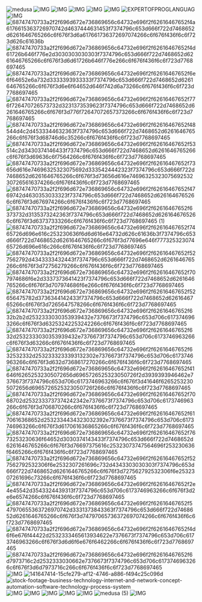 ![medusa](https://user-images.githubusercontent.com/20098740/191625560-cd2391bf-c607-436b-b360-e1d27aa0cd01.gif)
![IMG](https://i.imgur.com/tABin5L.gif)
![IMG](https://i.imgur.com/8F2cHV1.gif)
![IMG](https://i.imgur.com/gHkr4fl.gif)
![IMG](https://i.imgur.com/pLbyEpn.gif)
![IMG](https://i.imgur.com/xr38EtK.gif)
![EXPERTOFPROGLANGUAG](https://user-images.githubusercontent.com/20098740/178884429-03b26883-97b2-48e0-b384-9934460c9000.gif)
![IMG](https://i.imgur.com/tABin5L.gif)
![68747470733a2f2f696d672e736869656c64732e696f2f62616467652f4a6176615363726970742d4637444631453f7374796c653d666f722d7468652d6261646765266c6f676f3d6a617661736372697074266c6f676f436f6c6f723d626c61636b](https://user-images.githubusercontent.com/20098740/178867887-9471e0de-dde2-4f3a-a309-b88b1752d474.svg) ![68747470733a2f2f696d672e736869656c64732e696f2f62616467652f4d61726b646f776e2d3030303030303f7374796c653d666f722d7468652d6261646765266c6f676f3d6d61726b646f776e266c6f676f436f6c6f723d7768697465](https://user-images.githubusercontent.com/20098740/178879946-2cbbc514-0b31-4ca6-9bbd-66a0004a6157.svg)
![68747470733a2f2f696d672e736869656c64732e696f2f62616467652f6e6f64652e6a732d3333393933333f7374796c653d666f722d7468652d6261646765266c6f676f3d6e6f64652d646f742d6a73266c6f676f436f6c6f723d7768697465](https://user-images.githubusercontent.com/20098740/178880593-f078f0ff-299c-4146-87ab-1e476f94556a.svg) 
![68747470733a2f2f696d672e736869656c64732e696f2f62616467652f776f726470726573732d3231373539623f7374796c653d666f722d7468652d6261646765266c6f676f3d776f72647072657373266c6f676f436f6c6f723d7768697465](https://user-images.githubusercontent.com/20098740/178880714-323a11a9-b207-41fa-805d-6e973a9b9f67.svg)
![68747470733a2f2f696d672e736869656c64732e696f2f62616467652f48544d4c2d4533344632363f7374796c653d666f722d7468652d6261646765266c6f676f3d68746d6c35266c6f676f436f6c6f723d7768697465](https://user-images.githubusercontent.com/20098740/178881302-55e5d510-3106-4e15-aaed-d511d15e94dd.svg) 
![68747470733a2f2f696d672e736869656c64732e696f2f62616467652f53514c2d3430374146433f7374796c653d666f722d7468652d6261646765266c6f676f3d69636c6f7564266c6f676f436f6c6f723d7768697465](https://user-images.githubusercontent.com/20098740/178881409-e0d65603-f08d-4705-b8c9-dcd755f809e3.svg)
![68747470733a2f2f696d672e736869656c64732e696f2f62616467652f73656d616e74696325323075692d3335424442323f7374796c653d666f722d7468652d6261646765266c6f676f3d73656d616e74696325323075692532307265616374266c6f676f436f6c6f723d7768697465](https://user-images.githubusercontent.com/20098740/178881569-e7515c13-1553-454c-85d0-14e42c6eb74c.svg) 
![68747470733a2f2f696d672e736869656c64732e696f2f62616467652f4769742d4630353033323f7374796c653d666f722d7468652d6261646765266c6f676f3d676974266c6f676f436f6c6f723d7768697465](https://user-images.githubusercontent.com/20098740/178881694-f92a2d9a-8887-45e9-966c-1416e070dd16.svg)
![68747470733a2f2f696d672e736869656c64732e696f2f62616467652f6373732d3135373242363f7374796c653d666f722d7468652d6261646765266c6f676f3d63737333266c6f676f436f6c6f723d7768697465 (1)](https://user-images.githubusercontent.com/20098740/178881761-5df8b43b-c740-4c1f-ba57-c3062ab05769.svg)![68747470733a2f2f696d672e736869656c64732e696f2f62616467652f7465726d696e616c253230636f6d6d616e64732d626c61636b3f7374796c653d666f722d7468652d6261646765266c6f676f3d77696e646f77732532307465726d696e616c266c6f676f436f6c6f723d7768697465](https://user-images.githubusercontent.com/20098740/178881846-00adccb1-a5f5-48a4-bb9f-72938e47461a.svg)
![68747470733a2f2f696d672e736869656c64732e696f2f62616467652f527562792d4343333432443f7374796c653d666f722d7468652d6261646765266c6f676f3d72756279266c6f676f436f6c6f723d7768697465](https://user-images.githubusercontent.com/20098740/178882335-379f78b6-9740-4274-a7b8-09bafc056c75.svg)
![68747470733a2f2f696d672e736869656c64732e696f2f62616467652f707974686f6e2d3337373641423f7374796c653d666f722d7468652d6261646765266c6f676f3d707974686f6e266c6f676f436f6c6f723d7768697465](https://user-images.githubusercontent.com/20098740/178882354-10c154a9-0bff-43fa-b135-fd10bf0c4b74.svg)
![68747470733a2f2f696d672e736869656c64732e696f2f62616467652f52656475782d3736344142433f7374796c653d666f722d7468652d6261646765266c6f676f3d7265647578266c6f676f436f6c6f723d7768697465](https://user-images.githubusercontent.com/20098740/178882376-f253738f-b02d-4e2f-9ab9-42f74bbdbf6e.svg) 
![68747470733a2f2f696d672e736869656c64732e696f2f62616467652f632b2b2d2532333030353939432e7376673f7374796c653d706c6173746963266c6f676f3d63253242253242266c6f676f436f6c6f723d7768697465](https://user-images.githubusercontent.com/20098740/178889073-236b4e32-fd43-4e9e-a4af-fb95100926cb.svg)
![68747470733a2f2f696d672e736869656c64732e696f2f62616467652f632d2532333030353939432e7376673f7374796c653d706c6173746963266c6f676f3d63266c6f676f436f6c6f723d7768697465](https://user-images.githubusercontent.com/20098740/178889108-4fd928c9-8981-49b2-8e60-671ba10b2bdc.svg)![68747470733a2f2f696d672e736869656c64732e696f2f62616467652f632532332d2532333233393132302e7376673f7374796c653d706c6173746963266c6f676f3d632d7368617270266c6f676f436f6c6f723d7768697465](https://user-images.githubusercontent.com/20098740/178889506-61eac88d-607d-43d6-bbe6-c308a3630f34.svg)
![68747470733a2f2f696d672e736869656c64732e696f2f62616467652f41646f62652532305072656d6965726525323050726f2d3939393946462e7376673f7374796c653d706c6173746963266c6f676f3d41646f62652532305072656d6965726525323050726f266c6f676f436f6c6f723d7768697465](https://user-images.githubusercontent.com/20098740/178889408-cd03fadc-7042-4813-873b-18eb91a0eadc.svg)
![68747470733a2f2f696d672e736869656c64732e696f2f62616467652f7068702d2532333737374242342e7376673f7374796c653d706c6173746963266c6f676f3d706870266c6f676f436f6c6f723d7768697465](https://user-images.githubusercontent.com/20098740/178889447-6c006bb9-2a4e-4f48-89ab-9f96bed7ac6f.svg)
![68747470733a2f2f696d672e736869656c64732e696f2f62616467652f6170616368652d2532334434323032392e7376673f7374796c653d706c6173746963266c6f676f3d617061636865266c6f676f436f6c6f723d7768697465](https://user-images.githubusercontent.com/20098740/178889570-420f89a4-ce84-4ac3-b32d-21a536baf1e1.svg)
![68747470733a2f2f696d672e736869656c64732e696f2f62616467652f7673253230636f64652d3030374143433f7374796c653d666f722d7468652d6261646765266c6f676f3d76697375616c25323073747564696f253230636f6465266c6f676f436f6c6f723d7768697465](https://user-images.githubusercontent.com/20098740/178882399-d81fc335-0ada-43b0-9489-e45c5b8235b6.svg)
![68747470733a2f2f696d672e736869656c64732e696f2f62616467652f527562792532306f6e2532307261696c732d4343303030303f7374796c653d666f722d7468652d6261646765266c6f676f3d727562792532306f6e2532307261696c73266c6f676f436f6c6f723d7768697465](https://user-images.githubusercontent.com/20098740/178882424-df4fe770-0745-487a-9c49-63ddc345cf1b.svg)
![68747470733a2f2f696d672e736869656c64732e696f2f62616467652f2e4e45542d3543324439313f7374796c653d706c6173746963266c6f676f3d2e6e6574266c6f676f436f6c6f723d7768697465](https://user-images.githubusercontent.com/20098740/178888924-d1d9e294-fa9e-449d-b6c0-09e646c49292.svg)![68747470733a2f2f696d672e736869656c64732e696f2f62616467652f547970655363726970742d3331373843363f7374796c653d666f722d7468652d6261646765266c6f676f3d74797065736372697074266c6f676f436f6c6f723d7768697465](https://user-images.githubusercontent.com/20098740/178882446-479b268e-432f-4fc2-8811-0ee33d1f0efc.svg)
![68747470733a2f2f696d672e736869656c64732e696f2f62616467652f4d6f6e676f44422d2532333465613934622e7376673f7374796c653d706c6173746963266c6f676f3d6d6f6e676f6462266c6f676f436f6c6f723d7768697465](https://user-images.githubusercontent.com/20098740/178888964-e1bdb14a-6291-4675-9e41-bf937162e7c1.svg)
![68747470733a2f2f696d672e736869656c64732e696f2f62616467652f6d7973716c2d2532333030662e7376673f7374796c653d706c6173746963266c6f676f3d6d7973716c266c6f676f436f6c6f723d7768697465](https://user-images.githubusercontent.com/20098740/178889006-09960cd2-916a-4b7e-a12c-79cbd26fdfff.svg)
![IMG](https://i.imgur.com/tABin5L.gif)
![141647414-15cfe279-af12-4746-a886-f494c25c096d](https://user-images.githubusercontent.com/20098740/179301753-186c6e46-2b00-417d-bda8-29810b43c1bf.png)
![stock-footage-business-technology-internet-and-network-concept-automation-software-technology-process-system](https://user-images.githubusercontent.com/20098740/189108196-195a2ff0-efec-4ae7-8c08-10fc4834a5c0.gif)
![IMG](https://i.imgur.com/tABin5L.gif)
![IMG](https://i.imgur.com/9Y2wZF3.gif)
![IMG](https://i.imgur.com/tABin5L.gif)
![IMG](https://i.imgur.com/QWbbW5a.gif)
![IMG](https://i.imgur.com/tABin5L.gif)
![medusa (5)](https://user-images.githubusercontent.com/20098740/178136032-7988f19e-0a4d-42dc-883f-73051f35695e.png)
![IMG](https://i.imgur.com/tABin5L.gif)
